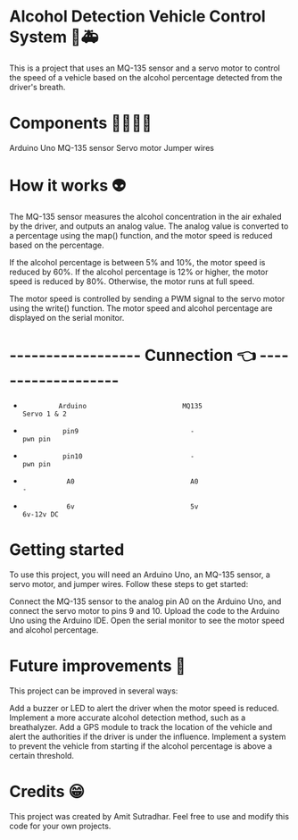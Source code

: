 # Alcohol Detection Vehicle Control System 🚗🚑
This is a project that uses an MQ-135 sensor and a servo motor to control the speed of a vehicle based on the alcohol percentage detected from the driver's breath.

# Components 👾👾🎃🎃
Arduino Uno
MQ-135 sensor
Servo motor
Jumper wires

# How it works 👽
The MQ-135 sensor measures the alcohol concentration in the air exhaled by the driver, and outputs an analog value. The analog value is converted to a percentage using the map() function, and the motor speed is reduced based on the percentage.

If the alcohol percentage is between 5% and 10%, the motor speed is reduced by 60%. If the alcohol percentage is 12% or higher, the motor speed is reduced by 80%. Otherwise, the motor runs at full speed.

The motor speed is controlled by sending a PWM signal to the servo motor using the write() function. The motor speed and alcohol percentage are displayed on the serial monitor.

# ------------------   Cunnection 👈 -------------------

-              Arduino                        MQ135                   Servo 1 & 2

-               pin9                            -                      pwn pin

-               pin10                           -                      pwn pin

-                A0                             A0                        -

-                6v                             5v                     6v-12v DC     

# Getting started
To use this project, you will need an Arduino Uno, an MQ-135 sensor, a servo motor, and jumper wires. Follow these steps to get started:

Connect the MQ-135 sensor to the analog pin A0 on the Arduino Uno, and connect the servo motor to pins 9 and 10.
Upload the code to the Arduino Uno using the Arduino IDE.
Open the serial monitor to see the motor speed and alcohol percentage.

# Future improvements 🤔
This project can be improved in several ways:

Add a buzzer or LED to alert the driver when the motor speed is reduced.
Implement a more accurate alcohol detection method, such as a breathalyzer.
Add a GPS module to track the location of the vehicle and alert the authorities if the driver is under the influence.
Implement a system to prevent the vehicle from starting if the alcohol percentage is above a certain threshold.

# Credits 😁
This project was created by Amit Sutradhar. Feel free to use and modify this code for your own projects.





